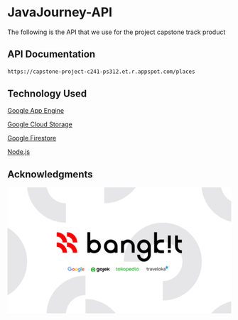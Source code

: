 
# JavaJourney-API

The following is the API that we use for the project capstone track product
## API Documentation

```bash
https://capstone-project-c241-ps312.et.r.appspot.com/places
```
## Technology Used

[Google App Engine](https://cloud.google.com/appengine)

[Google Cloud Storage](https://cloud.google.com/storage)

[Google Firestore](https://cloud.google.com/firestore)

[Node.js](https://nodejs.org)

## Acknowledgments

![Bangkit](Bangkit.png)
